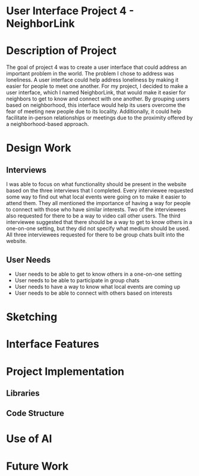# User Interface Project 4 - NeighborLink

# Description of Project
The goal of project 4 was to create a user interface that could address an important problem in the world. The problem I chose to address was loneliness. A user interface could help address loneliness by making it easier for people to meet one another. For my project, I decided to make a user interface, which I named NeighborLink, that would make it easier for neighbors to get to know and connect with one another. By grouping users based on neighborhood, this interface would help its users overcome the fear of meeting new people due to its locality. Additionally, it could help facilitate in-person relationships or meetings due to the proximity offered by a neighborhood-based approach. 

# Design Work

## Interviews
I was able to focus on what functionality should be present in the website based on the three interviews that I completed. Every interviewee requested some way to find out what local events were going on to make it easier to attend them. They all mentioned the importance of having a way for people to connect with those who have similar interests. Two of the interviewees also requested for there to be a way to video call other users. The third interviewee suggested that there should be a way to get to know others in a one-on-one setting, but they did not specify what medium should be used. All three interviewees requested for there to be group chats built into the website. 

## User Needs
- User needs to be able to get to know others in a one-on-one setting
- User needs to be able to participate in group chats
- User needs to have a way to know what local events are coming up 
- User needs to be able to connect with others based on interests

# Sketching

# Interface Features

# Project Implementation 

## Libraries

## Code Structure

# Use of AI

# Future Work